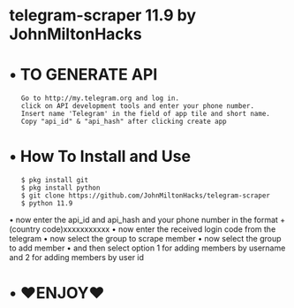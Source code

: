 
# telegram-scraper 11.9 by JohnMiltonHacks

# • TO GENERATE API
       Go to http://my.telegram.org and log in.
       click on API development tools and enter your phone number.
       Insert name 'Telegram' in the field of app tile and short name. 
       Copy "api_id" & "api_hash" after clicking create app

# • How To Install and Use
       $ pkg install git
       $ pkg install python
       $ git clone https://github.com/JohnMiltonHacks/telegram-scraper
       $ python 11.9
   • now enter the api_id and api_hash and your phone number in the format +(country code)xxxxxxxxxxx
   • now enter the received login code from the telegram
   • now select the group to scrape member
   • now select the group to add member
   • and then select option 1 for adding members by username and 2 for adding members by user id
# • ❤ENJOY❤

